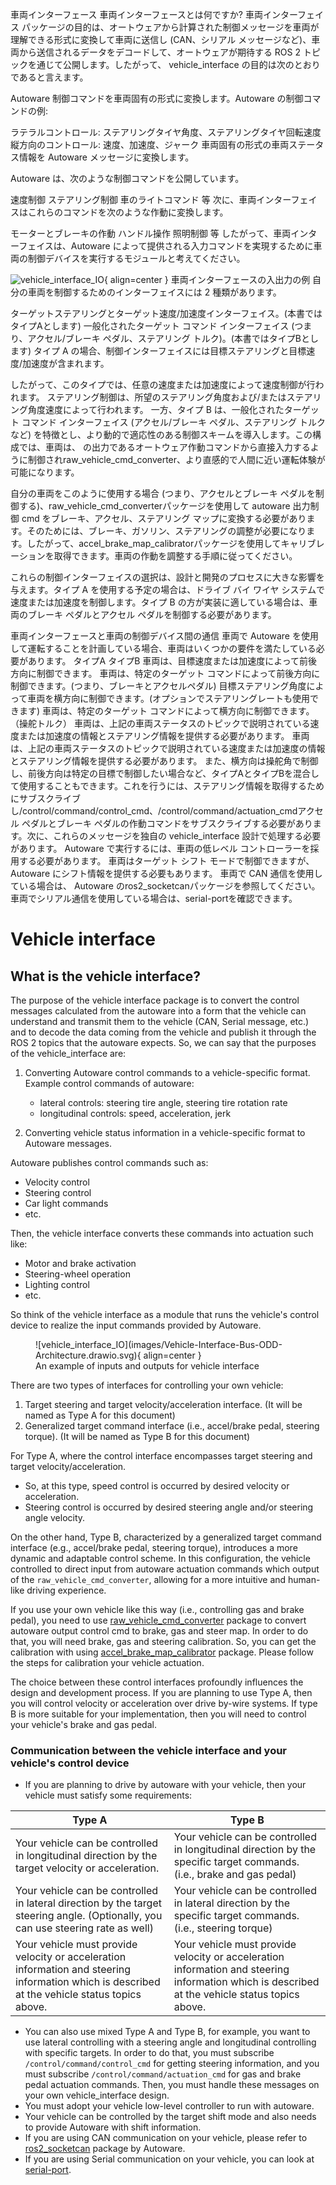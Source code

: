 車両インターフェース
車両インターフェースとは何ですか?
車両インターフェイス パッケージの目的は、オートウェアから計算された制御メッセージを車両が理解できる形式に変換して車両に送信し (CAN、シリアル メッセージなど)、車両から送信されるデータをデコードして、オートウェアが期待する ROS 2 トピックを通じて公開します。したがって、 vehicle_interface の目的は次のとおりであると言えます。

Autoware 制御コマンドを車両固有の形式に変換します。Autoware の制御コマンドの例:

ラテラルコントロール: ステアリングタイヤ角度、ステアリングタイヤ回転速度
縦方向のコントロール: 速度、加速度、ジャーク
車両固有の形式の車両ステータス情報を Autoware メッセージに変換します。

Autoware は、次のような制御コマンドを公開しています。

速度制御
ステアリング制御
車のライトコマンド
等
次に、車両インターフェイスはこれらのコマンドを次のような作動に変換します。

モーターとブレーキの作動
ハンドル操作
照明制御
等
したがって、車両インターフェイスは、Autoware によって提供される入力コマンドを実現するために車両の制御デバイスを実行するモジュールと考えてください。

![vehicle_interface_IO](images/Vehicle-Interface-Bus-ODD-Architecture.drawio.svg){ align=center } 車両インターフェースの入出力の例
自分の車両を制御するためのインターフェイスには 2 種類があります。

ターゲットステアリングとターゲット速度/加速度インターフェイス。(本書ではタイプAとします)
一般化されたターゲット コマンド インターフェイス (つまり、アクセル/ブレーキ ペダル、ステアリング トルク)。(本書ではタイプBとします)
タイプ A の場合、制御インターフェイスには目標ステアリングと目標速度/加速度が含まれます。

したがって、このタイプでは、任意の速度または加速度によって速度制御が行われます。
ステアリング制御は、所望のステアリング角度および/またはステアリング角度速度によって行われます。
一方、タイプ B は、一般化されたターゲット コマンド インターフェイス (アクセル/ブレーキ ペダル、ステアリング トルクなど) を特徴とし、より動的で適応性のある制御スキームを導入します。この構成では、車両は、 の出力であるオートウェア作動コマンドから直接入力するように制御されraw_vehicle_cmd_converter、より直感的で人間に近い運転体験が可能になります。

自分の車両をこのように使用する場合 (つまり、アクセルとブレーキ ペダルを制御する)、raw_vehicle_cmd_converterパッケージを使用して autoware 出力制御 cmd をブレーキ、アクセル、ステアリング マップに変換する必要があります。そのためには、ブレーキ、ガソリン、ステアリングの調整が必要になります。したがって、accel_brake_map_calibratorパッケージを使用してキャリブレーションを取得できます。車両の作動を調整する手順に従ってください。

これらの制御インターフェイスの選択は、設計と開発のプロセスに大きな影響を与えます。タイプ A を使用する予定の場合は、ドライブ バイ ワイヤ システムで速度または加速度を制御します。タイプ B の方が実装に適している場合は、車両のブレーキ ペダルとアクセル ペダルを制御する必要があります。

車両インターフェースと車両の制御デバイス間の通信
車両で Autoware を使用して運転することを計画している場合、車両はいくつかの要件を満たしている必要があります。
タイプA	タイプB
車両は、目標速度または加速度によって前後方向に制御できます。	車両は、特定のターゲット コマンドによって前後方向に制御できます。(つまり、ブレーキとアクセルペダル)
目標ステアリング角度によって車両を横方向に制御できます。(オプションでステアリングレートも使用できます)	車両は、特定のターゲット コマンドによって横方向に制御できます。（操舵トルク）
車両は、上記の車両ステータスのトピックで説明されている速度または加速度の情報とステアリング情報を提供する必要があります。	車両は、上記の車両ステータスのトピックで説明されている速度または加速度の情報とステアリング情報を提供する必要があります。
また、横方向は操舵角で制御し、前後方向は特定の目標で制御したい場合など、タイプAとタイプBを混合して使用することもできます。これを行うには、ステアリング情報を取得するためにサブスクライブし/control/command/control_cmd、/control/command/actuation_cmdアクセル ペダルとブレーキ ペダルの作動コマンドをサブスクライブする必要があります。次に、これらのメッセージを独自の vehicle_interface 設計で処理する必要があります。
Autoware で実行するには、車両の低レベル コントローラーを採用する必要があります。
車両はターゲット シフト モードで制御できますが、Autoware にシフト情報を提供する必要もあります。
車両で CAN 通信を使用している場合は、 Autoware のros2_socketcanパッケージを参照してください。
車両でシリアル通信を使用している場合は、serial-portを確認できます。
# Vehicle interface

## What is the vehicle interface?

The purpose of the vehicle interface package is to convert the control messages calculated from the autoware into a form that the vehicle can understand and transmit them to the vehicle (CAN, Serial message, etc.) and to decode the data coming from the vehicle and publish it through the ROS 2 topics that the autoware expects.
So, we can say that the purposes of the vehicle_interface are:

1. Converting Autoware control commands to a vehicle-specific format. Example control commands of autoware:

   - lateral controls: steering tire angle, steering tire rotation rate
   - longitudinal controls: speed, acceleration, jerk

2. Converting vehicle status information in a vehicle-specific format to Autoware messages.

Autoware publishes control commands such as:

- Velocity control
- Steering control
- Car light commands
- etc.

Then, the vehicle interface converts these commands into actuation such like:

- Motor and brake activation
- Steering-wheel operation
- Lighting control
- etc.

So think of the vehicle interface as a module that runs the vehicle's control device to realize the input commands provided by Autoware.

<figure markdown>
  ![vehicle_interface_IO](images/Vehicle-Interface-Bus-ODD-Architecture.drawio.svg){ align=center }
  <figcaption>
    An example of inputs and outputs for vehicle interface
  </figcaption>
</figure>

There are two types of interfaces for controlling your own vehicle:

1. Target steering and target velocity/acceleration interface. (It will be named as Type A for this document)
2. Generalized target command interface (i.e., accel/brake pedal, steering torque). (It will be named as Type B for this document)

For Type A,
where the control interface encompasses target steering and target velocity/acceleration.

- So, at this type, speed control is occurred by desired velocity or acceleration.
- Steering control is occurred by desired steering angle and/or steering angle velocity.

On the other hand, Type B, characterized by a generalized target command interface (e.g., accel/brake pedal, steering torque),
introduces a more dynamic and adaptable control scheme.
In this configuration,
the vehicle
controlled to direct input from autoware actuation commands which output of the `raw_vehicle_cmd_converter`,
allowing for a more intuitive and human-like driving experience.

If you use your own vehicle like this way
(i.e., controlling gas and brake pedal),
you need
to use [raw_vehicle_cmd_converter](https://github.com/autowarefoundation/autoware.universe/tree/main/vehicle/raw_vehicle_cmd_converter) package
to convert autoware output control cmd to brake, gas and steer map.
In order to do that, you will need brake, gas and steering calibration.
So,
you can get the calibration with using [accel_brake_map_calibrator](https://github.com/autowarefoundation/autoware.universe/tree/main/vehicle/accel_brake_map_calibrator/accel_brake_map_calibrator) package.
Please follow the steps for calibration your vehicle actuation.

The choice between these control interfaces profoundly influences the design and development process.
If you are planning to use Type A,
then you will control velocity or acceleration over drive by-wire systems.
If type B is more suitable for your implementation,
then you will need to control your vehicle's brake and gas pedal.

### Communication between the vehicle interface and your vehicle's control device

- If you are planning to drive by autoware with your vehicle, then your vehicle must satisfy some requirements:

| Type A                                                                                                                                         | Type B                                                                                                                                         |
| ---------------------------------------------------------------------------------------------------------------------------------------------- | ---------------------------------------------------------------------------------------------------------------------------------------------- |
| Your vehicle can be controlled in longitudinal direction by the target velocity or acceleration.                                               | Your vehicle can be controlled in longitudinal direction by the specific target commands. (i.e., brake and gas pedal)                          |
| Your vehicle can be controlled in lateral direction by the target steering angle. (Optionally, you can use steering rate as well)              | Your vehicle can be controlled in lateral direction by the specific target commands. (i.e., steering torque)                                   |
| Your vehicle must provide velocity or acceleration information and steering information which is described at the vehicle status topics above. | Your vehicle must provide velocity or acceleration information and steering information which is described at the vehicle status topics above. |

- You can also use mixed Type A and Type B, for example, you want to use lateral controlling with a steering angle and longitudinal controlling with specific targets. In order to do that, you must subscribe `/control/command/control_cmd` for getting steering information, and you must subscribe `/control/command/actuation_cmd` for gas and brake pedal actuation commands. Then, you must handle these messages on your own vehicle_interface design.
- You must adopt your vehicle low-level controller to run with autoware.
- Your vehicle can be controlled by the target shift mode and also needs to provide Autoware with shift information.
- If you are using CAN communication on your vehicle, please refer to [ros2_socketcan](https://github.com/autowarefoundation/ros2_socketcan) package by Autoware.
- If you are using Serial communication on your vehicle, you can look at [serial-port](https://github.com/fedetft/serial-port/tree/master/3_async).
